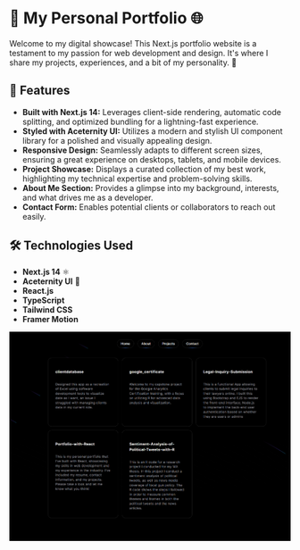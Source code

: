 # 🎨 My Personal Portfolio 🌐

Welcome to my digital showcase! This Next.js portfolio website is a testament to my passion for web development and design. It's where I share my projects, experiences, and a bit of my personality. 🎉

## 🚀 Features

- **Built with Next.js 14:** Leverages client-side rendering, automatic code splitting, and optimized bundling for a lightning-fast experience.
- **Styled with Aceternity UI:** Utilizes a modern and stylish UI component library for a polished and visually appealing design.
- **Responsive Design:** Seamlessly adapts to different screen sizes, ensuring a great experience on desktops, tablets, and mobile devices.
- **Project Showcase:** Displays a curated collection of my best work, highlighting my technical expertise and problem-solving skills.
- **About Me Section:** Provides a glimpse into my background, interests, and what drives me as a developer.
- **Contact Form:** Enables potential clients or collaborators to reach out easily.

## 🛠️ Technologies Used

- **Next.js 14** ⚛️
- **Aceternity UI** 🎨
- **React.js**
- **TypeScript**
- **Tailwind CSS**
- **Framer Motion**

![alt text](image.png)
